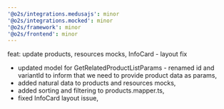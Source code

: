 ```yaml
---
'@o2s/integrations.medusajs': minor
'@o2s/integrations.mocked': minor
'@o2s/framework': minor
'@o2s/frontend': minor
---
```


feat: update products, resources mocks, InfoCard - layout fix

- updated model for GetRelatedProductListParams - renamed id and variantId to inform that we need to provide product data as params, 
- added natural data to products and resources mocks,
- added sorting and filtering to products.mapper.ts,
- fixed InfoCard layout issue,
